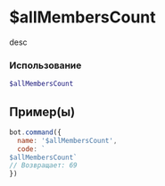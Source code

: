 # $allMembersCount
desc
### Использование
```php
$allMembersCount
```

## Пример(ы)

```javascript
bot.command({
  name: '$allMembersCount',
  code: `
$allMembersCount`
// Возвращает: 69
})
```